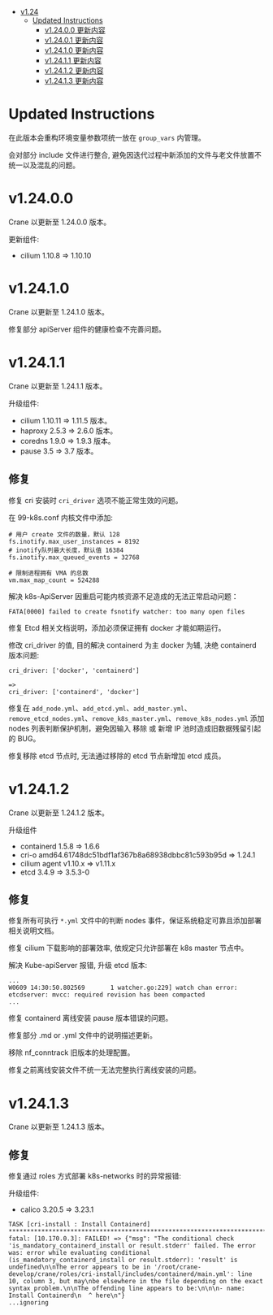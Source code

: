 - [v1.24](#v124)
  - [Updated Instructions](#updated-instructions)
    - [v1.24.0.0 更新内容](#v12400)
    - [v1.24.0.1 更新内容](#v12401)
    - [v1.24.1.0 更新内容](#v12410)
    - [v1.24.1.1 更新内容](#v12411)
    - [v1.24.1.2 更新内容](#v12412)
    - [v1.24.1.3 更新内容](#v12413)

# Updated Instructions

在此版本会重构环境变量参数项统一放在 `group_vars` 内管理。

会对部分 include 文件进行整合, 避免因迭代过程中新添加的文件与老文件放置不统一以及混乱的问题。

# v1.24.0.0

Crane 以更新至 1.24.0.0 版本。

更新组件:
  * cilium 1.10.8 => 1.10.10

# v1.24.1.0

Crane 以更新至 1.24.1.0 版本。

修复部分 apiServer 组件的健康检查不完善问题。


# v1.24.1.1

Crane 以更新至 1.24.1.1 版本。

升级组件:
  * cilium 1.10.11 => 1.11.5 版本。
  * haproxy 2.5.3 => 2.6.0 版本。
  * coredns 1.9.0 => 1.9.3 版本。
  * pause 3.5 => 3.7 版本。

## 修复

修复 cri 安装时 `cri_driver` 选项不能正常生效的问题。

在 99-k8s.conf 内核文件中添加:

```
# 用户 create 文件的数量，默认 128
fs.inotify.max_user_instances = 8192
# inotify队列最大长度，默认值 16384
fs.inotify.max_queued_events = 32768

# 限制进程拥有 VMA 的总数
vm.max_map_count = 524288
```

解决 k8s-ApiServer 因重启可能内核资源不足造成的无法正常启动问题：

```
FATA[0000] failed to create fsnotify watcher: too many open files
```

修复 Etcd 相关文档说明，添加必须保证拥有 docker 才能如期运行。

修改 cri_driver 的值, 目的解决 containerd 为主 docker 为辅, 决绝 containerd 版本问题:

```
cri_driver: ['docker', 'containerd']

=>
cri_driver: ['containerd', 'docker']
```

修复在 `add_node.yml`、`add_etcd.yml`、`add_master.yml`、`remove_etcd_nodes.yml`、`remove_k8s_master.yml`、`remove_k8s_nodes.yml` 添加 nodes 列表判断保护机制，避免因输入 移除 或 新增 IP 池时造成旧数据残留引起的 BUG。

修复移除 etcd 节点时, 无法通过移除的 etcd 节点新增加 etcd 成员。


# v1.24.1.2

Crane 以更新至 1.24.1.2 版本。

升级组件
  * containerd 1.5.8 => 1.6.6
  * cri-o amd64.61748dc51bdf1af367b8a68938dbbc81c593b95d => 1.24.1
  * cilium agent v1.10.x => v1.11.x
  * etcd 3.4.9 => 3.5.3-0

## 修复

修复所有可执行 `*.yml` 文件中的判断 nodes 事件，保证系统稳定可靠且添加部署相关说明文档。

修复 cilium 下载影响的部署效率, 依规定只允许部署在 k8s master 节点中。

解决 Kube-apiServer 报错, 升级 etcd 版本:

```
...
W0609 14:30:50.802569       1 watcher.go:229] watch chan error: etcdserver: mvcc: required revision has been compacted
...
```

修复 containerd 离线安装 pause 版本错误的问题。

修复部分 .md or .yml 文件中的说明描述更新。

移除 nf_conntrack 旧版本的处理配置。

修复之前离线安装文件不统一无法完整执行离线安装的问题。


# v1.24.1.3

Crane 以更新至 1.24.1.3 版本。

## 修复

修复通过 roles 方式部署 k8s-networks 时的异常报错:

升级组件:
  * calico 3.20.5 => 3.23.1

```
TASK [cri-install : Install Containerd] ****************************************************************************************************************************************************************************************************************************************
fatal: [10.170.0.3]: FAILED! => {"msg": "The conditional check 'is_mandatory_containerd_install or result.stderr' failed. The error was: error while evaluating conditional (is_mandatory_containerd_install or result.stderr): 'result' is undefined\n\nThe error appears to be in '/root/crane-develop/crane/roles/cri-install/includes/containerd/main.yml': line 10, column 3, but may\nbe elsewhere in the file depending on the exact syntax problem.\n\nThe offending line appears to be:\n\n\n- name: Install Containerd\n  ^ here\n"}
...ignoring
```
